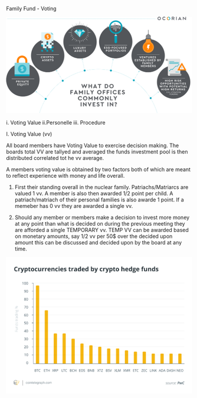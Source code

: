 Family Fund - Voting 

![preview](IMGS/familyinvest.png)

i. Voting Value
ii.Personelle
iii. Procedure

I. Voting Value (vv)

All board members have Voting Value to exercise decision making.
The boards total VV are tallyed and averaged the funds investment 
pool is then distributed correlated tot he vv average.

A members voting value is obtained by two factors both of which are
meant to reflect experience with money and life overall.

1. First their standing overall in the nuclear family.
Patriachs/Matriarcs are valued 1 vv. A member is also then awarded 1/2 point
per child.  A patriach/matriach of their personal families is also awarde 1 point.  If a memeber has 0 vv they are awarded a single vv.

2. Should any member or members make a decision to invest more money at any point than what is decided on during the previous meeting
they are afforded a single TEMPORARY vv.  TEMP VV can be awarded based on monetary amounts, say 1/2 vv per 50$ over the decided upon amount 
this can be discussed and decided upon by the board at any time.

![preview](IMGS/rated.png)

